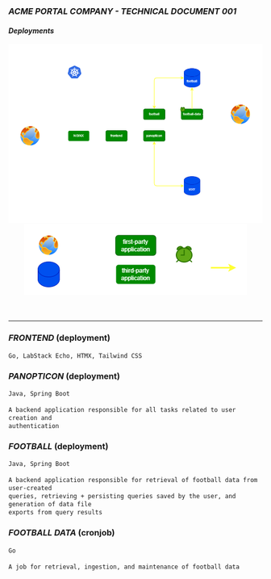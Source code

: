 ### ***ACME PORTAL COMPANY - TECHNICAL DOCUMENT 001***

#### ***Deployments***

<div align="center">
    <img src="deployments.png"> 
    <img src="legend.png"> 
</div>
<br/>
<br/>


---

### ***FRONTEND*** (deployment)
```
Go, LabStack Echo, HTMX, Tailwind CSS
```
### ***PANOPTICON*** (deployment)
```
Java, Spring Boot

A backend application responsible for all tasks related to user creation and 
authentication
```
### ***FOOTBALL*** (deployment)
```
Java, Spring Boot

A backend application responsible for retrieval of football data from user-created 
queries, retrieving + persisting queries saved by the user, and generation of data file 
exports from query results
```
### ***FOOTBALL DATA*** (cronjob)
```
Go

A job for retrieval, ingestion, and maintenance of football data 
```